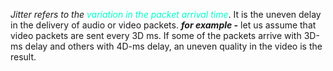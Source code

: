 *Jitter refers to the <span style="color:#00ffcc">variation in the packet arrival time</span>*. It is the uneven delay in the delivery of audio or video packets.
 ***for example -***
						 let us assume that video packets are sent every 3D ms. If some of the packets arrive with 3D-ms delay and others with 4D-ms delay, an uneven quality in the video is the result. 
 
 
 
 